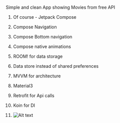 Simple and clean App showing Movies from free API 
1. Of course - Jetpack Compose
2. Compose Navigation
3. Compose Bottom navigation
4. Compose native animations
5. ROOM! for data storage
6. Data store instead of shared preferences
7. MVVM for architecture
8. Material3
9. Retrofit for Api calls
10. Koin for DI

11. ![Alt text](https://reactnativeexample.com/content/images/2019/01/The-Movie-Guide.jpg)

